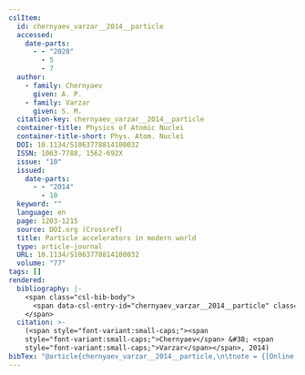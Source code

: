 ```yaml
---
cslItem:
  id: chernyaev_varzar__2014__particle
  accessed:
    date-parts:
      - - "2020"
        - 5
        - 7
  author:
    - family: Chernyaev
      given: A. P.
    - family: Varzar
      given: S. M.
  citation-key: chernyaev_varzar__2014__particle
  container-title: Physics of Atomic Nuclei
  container-title-short: Phys. Atom. Nuclei
  DOI: 10.1134/S1063778814100032
  ISSN: 1063-7788, 1562-692X
  issue: "10"
  issued:
    date-parts:
      - - "2014"
        - 10
  keyword: ""
  language: en
  page: 1203-1215
  source: DOI.org (Crossref)
  title: Particle accelerators in modern world
  type: article-journal
  URL: 10.1134/S1063778814100032
  volume: "77"
tags: []
rendered:
  bibliography: |-
    <span class="csl-bib-body">
      <span data-csl-entry-id="chernyaev_varzar__2014__particle" class="csl-entry"><span class='author-bib'>Chernyaev, &#38; Varzar, S. M.</span>. <span class='date-bib'>(2014)</span>. <span class='title'><b>Particle accelerators in modern world</b></span>. <i>Physics of Atomic Nuclei</i>, <i>77</i>(10), 1203–1215. <span class='URL'><a href='https://doi.org/10.1134/S1063778814100032'>LINK</a></span></span>
    </span>
  citation: >-
    (<span style="font-variant:small-caps;"><span
    style="font-variant:small-caps;">Chernyaev</span> &#38; <span
    style="font-variant:small-caps;">Varzar</span></span>, 2014)
bibTex: "@article{chernyaev_varzar__2014__particle,\n\tnote = {[Online; accessed 2020-05-07]},\n\tauthor = {Chernyaev, A. P. and Varzar, S. M.},\n\tjournal = {Physics of Atomic Nuclei},\n\tnumber = {10},\n\tyear = {2014},\n\tmonth = {10},\n\tpages = {1203--1215},\n\ttitle = {Particle accelerators in modern world},\n\thowpublished = {10.1134/S1063778814100032},\n\tvolume = {77},\n}\n\n"
---
```

